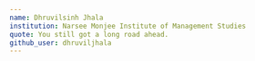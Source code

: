 ```yaml
---
name: Dhruvilsinh Jhala
institution: Narsee Monjee Institute of Management Studies
quote: You still got a long road ahead.
github_user: dhruviljhala
---
```

